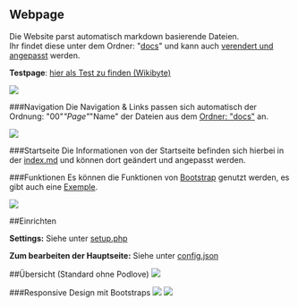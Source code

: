 Webpage
--------

Die Website parst automatisch markdown basierende Dateien. <br>Ihr findet diese unter dem Ordner: "<a target="_blank" href="https://github.com/McCouman/PIS-draft/tree/master/FAMOS-full-Webpage/FAMOS-markdown-webpage/docs">docs</a>" 
und kann auch <a target="_blank" href="https://github.com/McCouman/PIS-draft/blob/master/FAMOS-full-Webpage/FAMOS-markdown-webpage/index.php#L6">verendert und angepasst</a> werden.

**Testpage**: <a href="http://dev.wikibyte.org/FAMOS/">hier als Test zu finden (Wikibyte)</a>


<img src="https://raw.github.com/McCouman/PIS-draft/master/FAMOS-full-Webpage/home-podlove.png">

###Navigation
Die Navigation & Links passen sich automatisch der Ordnung: "00"_"Page"_"Name" der Dateien aus dem <a target="_blank" href="https://github.com/McCouman/PIS-draft/tree/master/FAMOS-full-Webpage/FAMOS-markdown-webpage/docs">Ordner: "docs"</a> an. 

<img src="https://raw.github.com/McCouman/PIS-draft/master/FAMOS-full-Webpage/Navi.png">

###Startseite
Die Informationen von der Startseite befinden sich hierbei in der <a target="_blank" href="https://github.com/McCouman/PIS-draft/blob/master/FAMOS-full-Webpage/FAMOS-markdown-webpage/help/index.md">index.md</a> und können dort geändert und angepasst werden.

###Funktionen
Es können die Funktionen von <a target="_blank" href="http://getbootstrap.com/css/">Bootstrap</a> genutzt werden, es gibt auch eine 
<a target="_blank" href="https://github.com/McCouman/PIS-draft/blob/master/FAMOS-full-Webpage/FAMOS-markdown-webpage/help/07_Exemples/01_Examples.md">Exemple</a>.

<img src="https://raw.github.com/McCouman/PIS-draft/master/FAMOS-full-Webpage/exemple.png">


##Einrichten

**Settings:** Siehe unter <a target="_blank" href="https://github.com/McCouman/PIS-draft/blob/master/FAMOS-full-Webpage/FAMOS-markdown-webpage/setup.php">setup.php</a>

**Zum bearbeiten der Hauptseite:** Siehe unter <a target="_blank" href="https://github.com/McCouman/PIS-draft/blob/master/FAMOS-full-Webpage/FAMOS-markdown-webpage/config.json">config.json</a>


##Übersicht (Standard ohne Podlove)
<img src="https://raw.github.com/McCouman/PIS-draft/master/FAMOS-full-Webpage/full.png">

###Responsive Design mit Bootstraps
<img src="https://raw.github.com/McCouman/PIS-draft/master/FAMOS-full-Webpage/responsive.png"> 
<img src="https://raw.github.com/McCouman/PIS-draft/master/FAMOS-full-Webpage/resonsive2.png">


